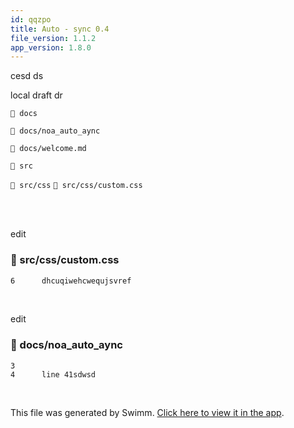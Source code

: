 ```yaml
---
id: qqzpo
title: Auto - sync 0.4
file_version: 1.1.2
app_version: 1.8.0
---
```


cesd ds

local draft dr

`📄 docs`

`📄 docs/noa_auto_aync`

`📄 docs/welcome.md`

`📄 src`

`📄 src/css` `📄 src/css/custom.css`

<br/>

<br/>

edit
<!-- NOTE-swimm-snippet: the lines below link your snippet to Swimm -->
### 📄 src/css/custom.css
<!-- collapsed -->

```css
6      dhcuqiwehcwequjsvref
```

<br/>

edit
<!-- NOTE-swimm-snippet: the lines below link your snippet to Swimm -->
### 📄 docs/noa_auto_aync
```
3      
4      line 41sdwsd
```

<br/>

This file was generated by Swimm. [Click here to view it in the app](http://localhost:5000/repos/Z2l0aHViJTNBJTNBTm9hUmVwbyUzQSUzQU5vYW96ZXI=/docs/qqzpo).
